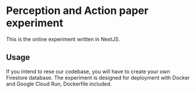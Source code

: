 # Perception and Action paper experiment

This is the online experiment written in NextJS.

## Usage

If you intend to rese our codebase, you will have to create your own Firestore database.
The experiment is designed for deployment with Docker and Google Cloud Run, Dockerfile included.
